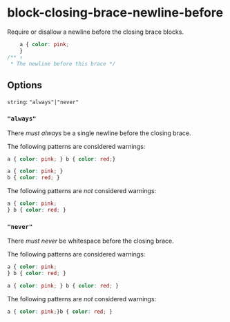 # block-closing-brace-newline-before

Require or disallow a newline before the closing brace blocks.

```css
    a { color: pink; 
    }
/** ↑  
 * The newline before this brace */
```

## Options

`string`: `"always"|"never"`

### `"always"`

There *must always* be a single newline before the closing brace.

The following patterns are considered warnings:

```css
a { color: pink; } b { color: red;}
```

```css
a { color: pink; } 
b { color: red; }
```

The following patterns are *not* considered warnings:

```css
a { color: pink;
} b { color: red; }
```

### `"never"`

There *must never* be whitespace before the closing brace.

The following patterns are considered warnings:

```css
a { color: pink;
} b { color: red; }
```

```css
a { color: pink; } b { color: red; }
```

The following patterns are *not* considered warnings:

```css
a { color: pink;}b { color: red; }
```
